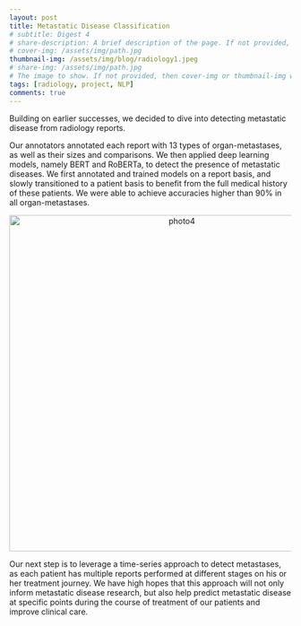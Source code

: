 ```yaml
---
layout: post
title: Metastatic Disease Classification
# subtitle: Digest 4
# share-description: A brief description of the page. If not provided, then subtitle will be used, and if that's missing then an excerpt from the page content is used.
# cover-img: /assets/img/path.jpg
thumbnail-img: /assets/img/blog/radiology1.jpeg
# share-img: /assets/img/path.jpg
# The image to show. If not provided, then cover-img or thumbnail-img will be used if one of them is provided.
tags: [radiology, project, NLP]
comments: true
---
```


Building on earlier successes, we decided to dive into detecting metastatic disease from radiology reports.

Our annotators annotated each report with 13 types of organ-metastases, as well as their sizes and comparisons. We then applied deep learning models, namely BERT and RoBERTa, to detect the presence of metastatic diseases. We first annotated and trained models on a report basis, and slowly transitioned to a patient basis to benefit from the full medical history of these patients. We were able to achieve accuracies higher than 90% in all organ-metastases.

<p align="center">
  <img src="https://github.mskcc.org/pages/nguyenh/nlp_blog/assets/img/blog/radiology1.jpeg" alt="photo4" width="600"/>
</p>

Our next step is to leverage a time-series approach to detect metastases, as each patient has multiple reports performed at different stages on his or her treatment journey. We have high hopes that this approach will not only inform metastatic disease research, but also help predict metastatic disease at specific points during the course of treatment of our patients and improve clinical care.

